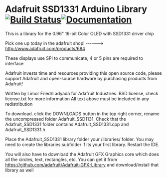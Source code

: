 # Adafruit SSD1331 Arduino Library [![Build Status](https://github.com/adafruit/Adafruit-SSD1331-OLED-Driver-Library-for-Arduino/workflows/Arduino%20Library%20CI/badge.svg)](https://github.com/adafruit/Adafruit-SSD1331-OLED-Driver-Library-for-Arduino/actions)[![Documentation](https://github.com/adafruit/ci-arduino/blob/master/assets/doxygen_badge.svg)](http://adafruit.github.io/Adafruit-SSD1331-OLED-Driver-Library-for-Arduino/html/index.html)
This is a library for the 0.96" 16-bit Color OLED with SSD1331 driver chip

  Pick one up today in the adafruit shop!
  ------> http://www.adafruit.com/products/684

These displays use SPI to communicate, 4 or 5 pins are required to
interface

Adafruit invests time and resources providing this open source code,
please support Adafruit and open-source hardware by purchasing
products from Adafruit!

Written by Limor Fried/Ladyada  for Adafruit Industries.
BSD license, check license.txt for more information
All text above must be included in any redistribution

To download. click the DOWNLOADS button in the top right corner, rename the uncompressed folder Adafruit_SSD1131. Check that the Adafruit_SSD1331 folder contains Adafruit_SSD1331.cpp and Adafruit_SSD1331.h

Place the Adafruit_SSD1331 library folder your <arduinosketchfolder>/libraries/ folder. You may need to create the libraries subfolder if its your first library. Restart the IDE.

You will also have to download the Adafruit GFX Graphics core which does all the circles, text, rectangles, etc. You can get it from
https://github.com/adafruit/Adafruit-GFX-Library
and download/install that library as well
